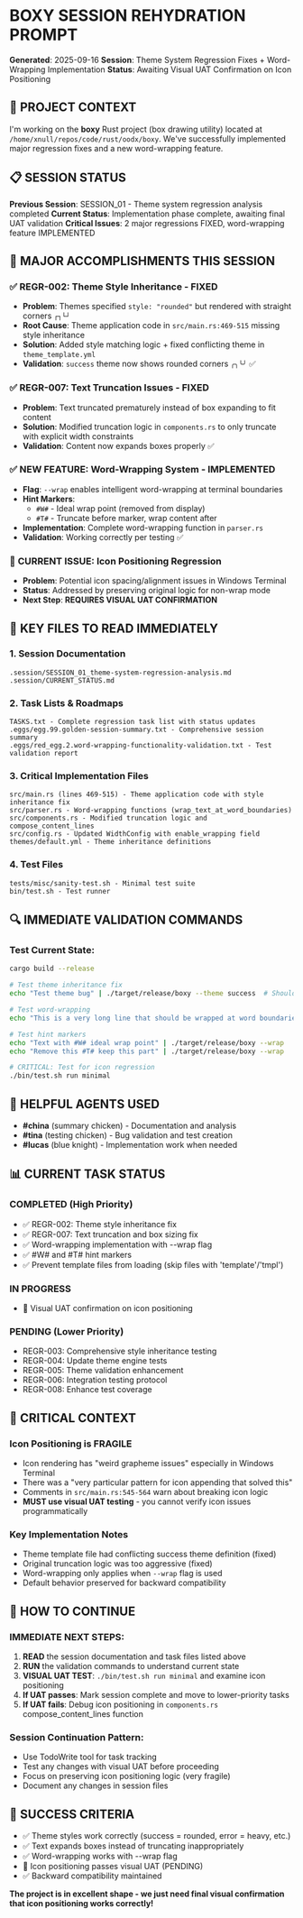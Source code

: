 # BOXY SESSION REHYDRATION PROMPT
**Generated**: 2025-09-16
**Session**: Theme System Regression Fixes + Word-Wrapping Implementation
**Status**: Awaiting Visual UAT Confirmation on Icon Positioning

## 🎯 PROJECT CONTEXT
I'm working on the **boxy** Rust project (box drawing utility) located at `/home/xnull/repos/code/rust/oodx/boxy`. We've successfully implemented major regression fixes and a new word-wrapping feature.

## 📋 SESSION STATUS
**Previous Session**: SESSION_01 - Theme system regression analysis completed
**Current Status**: Implementation phase complete, awaiting final UAT validation
**Critical Issues**: 2 major regressions FIXED, word-wrapping feature IMPLEMENTED

## 🔧 MAJOR ACCOMPLISHMENTS THIS SESSION

### ✅ **REGR-002: Theme Style Inheritance - FIXED**
- **Problem**: Themes specified `style: "rounded"` but rendered with straight corners `┌┐└┘`
- **Root Cause**: Theme application code in `src/main.rs:469-515` missing style inheritance
- **Solution**: Added style matching logic + fixed conflicting theme in `theme_template.yml`
- **Validation**: `success` theme now shows rounded corners `╭╮╰╯` ✅

### ✅ **REGR-007: Text Truncation Issues - FIXED**
- **Problem**: Text truncated prematurely instead of box expanding to fit content
- **Solution**: Modified truncation logic in `components.rs` to only truncate with explicit width constraints
- **Validation**: Content now expands boxes properly ✅

### ✅ **NEW FEATURE: Word-Wrapping System - IMPLEMENTED**
- **Flag**: `--wrap` enables intelligent word-wrapping at terminal boundaries
- **Hint Markers**:
  - `#W#` - Ideal wrap point (removed from display)
  - `#T#` - Truncate before marker, wrap content after
- **Implementation**: Complete word-wrapping function in `parser.rs`
- **Validation**: Working correctly per testing ✅

### 🔄 **CURRENT ISSUE: Icon Positioning Regression**
- **Problem**: Potential icon spacing/alignment issues in Windows Terminal
- **Status**: Addressed by preserving original logic for non-wrap mode
- **Next Step**: **REQUIRES VISUAL UAT CONFIRMATION**

## 📁 KEY FILES TO READ IMMEDIATELY

### **1. Session Documentation**
```
.session/SESSION_01_theme-system-regression-analysis.md
.session/CURRENT_STATUS.md
```

### **2. Task Lists & Roadmaps**
```
TASKS.txt - Complete regression task list with status updates
.eggs/egg.99.golden-session-summary.txt - Comprehensive session summary
.eggs/red_egg.2.word-wrapping-functionality-validation.txt - Test validation report
```

### **3. Critical Implementation Files**
```
src/main.rs (lines 469-515) - Theme application code with style inheritance fix
src/parser.rs - Word-wrapping functions (wrap_text_at_word_boundaries)
src/components.rs - Modified truncation logic and compose_content_lines
src/config.rs - Updated WidthConfig with enable_wrapping field
themes/default.yml - Theme inheritance definitions
```

### **4. Test Files**
```
tests/misc/sanity-test.sh - Minimal test suite
bin/test.sh - Test runner
```

## 🔍 IMMEDIATE VALIDATION COMMANDS

### **Test Current State:**
```bash
cargo build --release

# Test theme inheritance fix
echo "Test theme bug" | ./target/release/boxy --theme success  # Should show ╭╮╰╯

# Test word-wrapping
echo "This is a very long line that should be wrapped at word boundaries when the wrap flag is enabled" | ./target/release/boxy --theme success --wrap

# Test hint markers
echo "Text with #W# ideal wrap point" | ./target/release/boxy --wrap
echo "Remove this #T# keep this part" | ./target/release/boxy --wrap

# CRITICAL: Test for icon regression
./bin/test.sh run minimal
```

## 🤖 HELPFUL AGENTS USED

- **#china** (summary chicken) - Documentation and analysis
- **#tina** (testing chicken) - Bug validation and test creation
- **#lucas** (blue knight) - Implementation work when needed

## 📊 CURRENT TASK STATUS

### **COMPLETED (High Priority)**
- ✅ REGR-002: Theme style inheritance fix
- ✅ REGR-007: Text truncation and box sizing fix
- ✅ Word-wrapping implementation with --wrap flag
- ✅ #W# and #T# hint markers
- ✅ Prevent template files from loading (skip files with 'template'/'tmpl')

### **IN PROGRESS**
- 🔄 Visual UAT confirmation on icon positioning

### **PENDING (Lower Priority)**
- REGR-003: Comprehensive style inheritance testing
- REGR-004: Update theme engine tests
- REGR-005: Theme validation enhancement
- REGR-006: Integration testing protocol
- REGR-008: Enhance test coverage

## 🚨 CRITICAL CONTEXT

### **Icon Positioning is FRAGILE**
- Icon rendering has "weird grapheme issues" especially in Windows Terminal
- There was a "very particular pattern for icon appending that solved this"
- Comments in `src/main.rs:545-564` warn about breaking icon logic
- **MUST use visual UAT testing** - you cannot verify icon issues programmatically

### **Key Implementation Notes**
- Theme template file had conflicting success theme definition (fixed)
- Original truncation logic was too aggressive (fixed)
- Word-wrapping only applies when `--wrap` flag is used
- Default behavior preserved for backward compatibility

## 🔄 HOW TO CONTINUE

### **IMMEDIATE NEXT STEPS:**
1. **READ** the session documentation and task files listed above
2. **RUN** the validation commands to understand current state
3. **VISUAL UAT TEST**: `./bin/test.sh run minimal` and examine icon positioning
4. **If UAT passes**: Mark session complete and move to lower-priority tasks
5. **If UAT fails**: Debug icon positioning in `components.rs` compose_content_lines function

### **Session Continuation Pattern:**
- Use TodoWrite tool for task tracking
- Test any changes with visual UAT before proceeding
- Focus on preserving icon positioning logic (very fragile)
- Document any changes in session files

## 🎯 SUCCESS CRITERIA
- ✅ Theme styles work correctly (success = rounded, error = heavy, etc.)
- ✅ Text expands boxes instead of truncating inappropriately
- ✅ Word-wrapping works with --wrap flag
- 🔄 Icon positioning passes visual UAT (PENDING)
- ✅ Backward compatibility maintained

**The project is in excellent shape - we just need final visual confirmation that icon positioning works correctly!**